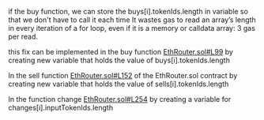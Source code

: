 if the buy function, we can store the buys[i].tokenIds.length in variable so that we don't have to call it each time
 It wastes gas to read an array’s length in every iteration of a for loop, even if it is a memory or calldata array: 3 gas per read.

this fix can be implemented in the buy function [EthRouter.sol#L99](https://github.com/code-423n4/2023-04-caviar/blob/cd8a92667bcb6657f70657183769c244d04c015c/src/EthRouter.sol#L99) by creating new variable that holds the value of buys[i].tokenIds.length

In the sell function [EthRouter.sol#L152](https://github.com/code-423n4/2023-04-caviar/blob/cd8a92667bcb6657f70657183769c244d04c015c/src/EthRouter.sol#L152) of the EthRouter.sol contract by creating new variable that holds the value of sells[i].tokenIds.length

In the function change [EthRouter.sol#L254](https://github.com/code-423n4/2023-04-caviar/blob/cd8a92667bcb6657f70657183769c244d04c015c/src/EthRouter.sol#L254) by creating a variable for changes[i].inputTokenIds.length